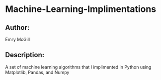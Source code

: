# Machine-Learning-Implimentations
## Author: 
Emry McGill
## Description: 
A set of machine learning algorithms that I implimented in Python using Matplotlib, Pandas, and Numpy
